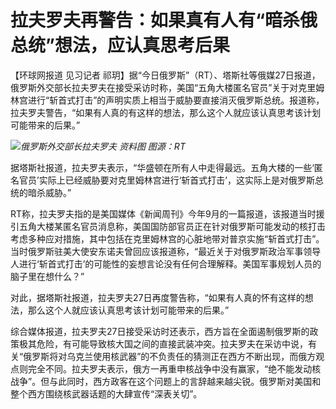 # 拉夫罗夫再警告：如果真有人有“暗杀俄总统”想法，应认真思考后果

【环球网报道 见习记者
祁玥】据“今日俄罗斯”（RT）、塔斯社等俄媒27日报道，俄罗斯外交部长拉夫罗夫在接受采访时称，美国“五角大楼匿名官员”关于对克里姆林宫进行“斩首式打击”的声明实质上相当于威胁要直接消灭俄罗斯总统。报道称，拉夫罗夫警告，“如果有人真的有这样的想法，那么这个人就应该认真思考该计划可能带来的后果。”

![](https://inews.gtimg.com/newsapp_bt/0/15579721465/1000)_俄罗斯外交部长拉夫罗夫 资料图
图源：RT_

据塔斯社报道，拉夫罗夫表示，“华盛顿在所有人中走得最远。五角大楼的一些‘匿名官员’实际上已经威胁要对克里姆林宫进行‘斩首式打击’，这实际上是对俄罗斯总统的暗杀威胁。”

RT称，拉夫罗夫指的是美国媒体《新闻周刊》今年9月的一篇报道，该报道当时援引五角大楼某匿名官员消息称，美国国防部官员正在针对俄罗斯可能发动的核打击考虑多种应对措施，其中包括在克里姆林宫的心脏地带对普京实施“斩首式打击”。当时俄罗斯驻美大使安东诺夫曾回应该报道称，“最近关于对俄罗斯政治军事领导人进行‘斩首式打击’的可能性的妄想言论没有任何合理解释。美国军事规划人员的脑子里在想什么？”

对此，据塔斯社报道，拉夫罗夫27日再度警告称，“如果有人真的怀有这样的想法，那么这个人就应该认真思考该计划可能带来的后果。”

综合媒体报道，拉夫罗夫27日接受采访时还表示，西方旨在全面遏制俄罗斯的政策极其危险，有可能导致核大国之间的直接武装冲突。拉夫罗夫在采访中说，有关“俄罗斯将对乌克兰使用核武器”的不负责任的猜测正在西方不断出现，而俄方观点则完全不同。拉夫罗夫表示，俄方一再重申核战争中没有赢家，“绝不能发动核战争”。但与此同时，西方政客在这个问题上的言辞越来越尖锐。俄罗斯对美国和整个西方围绕核武器话题的大肆宣传“深表关切”。

